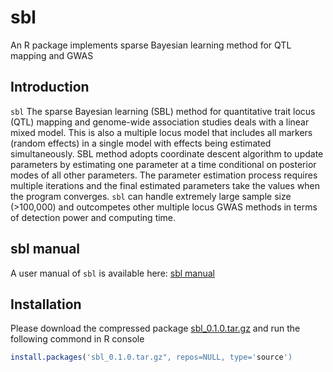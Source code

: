 # sbl
An R package implements sparse Bayesian learning method for QTL mapping and GWAS

## Introduction

`sbl`  The sparse Bayesian learning (SBL) method for quantitative trait locus (QTL) mapping and genome-wide association studies deals with
a linear mixed model. This is also a multiple locus model that includes all markers (random effects) in a single model with effects being
estimated simultaneously. SBL method adopts coordinate descent algorithm to update parameters by estimating one parameter at a time 
conditional on posterior modes of all other parameters. The parameter estimation process requires multiple iterations and the final 
estimated parameters take the values when the program converges. `sbl` can handle extremely large sample size (>100,000) and outcompetes
other multiple locus GWAS methods in terms of detection power and computing time.

## sbl manual

A user manual of `sbl` is available here: [sbl manual](https://github.com/MeiyueComputBio/sbl/blob/master/sbl%20manual/sbl.tutorial.Rmd)

## Installation

Please download the compressed package [sbl_0.1.0.tar.gz](https://github.com/MeiyueComputBio/sbl/tree/master/R%20packge) and run the following commond in R console

```R
install.packages('sbl_0.1.0.tar.gz", repos=NULL, type='source')
```
